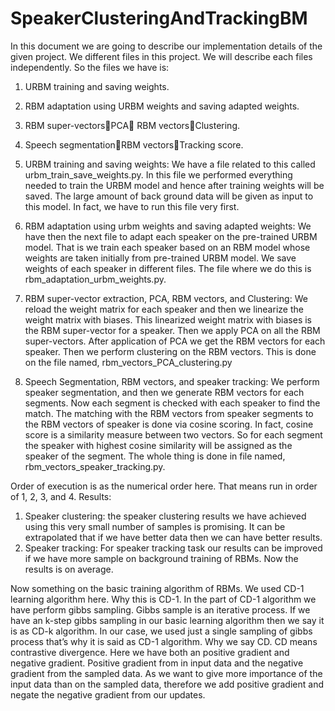 # SpeakerClusteringAndTrackingBM
In this document we are going to describe our implementation details of the given project. We different files in this project. We will describe each files independently. So the files we have is:
1.	URBM training and saving weights.
2.	RBM adaptation using URBM weights and saving adapted weights.
3.	RBM super-vectorsPCA RBM vectorsClustering.
4.	Speech segmentationRBM vectorsTracking score.

1.	URBM training and saving weights:
We have a file related to this called urbm_train_save_weights.py. In this file we performed everything needed to train the URBM model and hence after training weights will be saved. The large amount of back ground data will be given as input to this model. In fact, we have to run this file very first. 
2.	RBM adaptation using urbm weights and saving adapted weights: 
We have then the next file to adapt each speaker on the pre-trained URBM model. That is we train each speaker based on an RBM model whose weights are taken initially from pre-trained URBM model. We save weights of each speaker in different files. The file where we do this is rbm_adaptation_urbm_weights.py. 
3.	RBM super-vector extraction, PCA, RBM vectors, and Clustering:
We reload the weight matrix for each speaker and then we linearize the weight matrix with biases. This linearized weight matrix with biases is the RBM super-vector for a speaker. Then we apply PCA on all the RBM super-vectors. After application of PCA we get the RBM vectors for each speaker. Then we perform clustering on the RBM vectors. This is done on the file named, rbm_vectors_PCA_clustering.py
4.	Speech Segmentation, RBM vectors, and speaker tracking: 
We perform speaker segmentation, and then we generate RBM vectors for each segments. Now each segment is checked with each speaker to find the match. The matching with the RBM vectors from speaker segments to the RBM vectors of speaker is done via cosine scoring.  In fact, cosine score is a similarity measure between two vectors. So for each segment the speaker with highest cosine similarity will be assigned as the speaker of the segment. The whole thing is done in file named, rbm_vectors_speaker_tracking.py.

Order of execution is as the numerical order here. That means run in order of 1, 2, 3, and 4.
Results: 
1.	Speaker clustering: the speaker clustering results we have achieved using this very small number of samples is promising. It can be extrapolated that if we have better data then we can have better results.
2.	Speaker tracking: For speaker tracking task our results can be improved if we have more sample on background training of RBMs. Now the results is on average. 


Now something on the basic training algorithm of RBMs. We used CD-1 learning algorithm here. Why this is CD-1. In the part of CD-1 algorithm we have perform gibbs sampling. Gibbs sample is an iterative process. If we have an k-step gibbs sampling in our basic learning algorithm then we say it is as CD-k algorithm. In our case, we used just a single sampling of gibbs process that’s why it is said as CD-1 algorithm. Why we say CD. CD means contrastive divergence. Here we have both an positive gradient and negative gradient. Positive gradient from in input data and the negative gradient from the sampled data. As we want to give more importance of the input data than on the sampled data, therefore we add positive gradient and negate the negative gradient from our updates.



